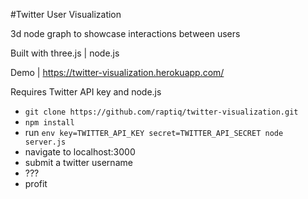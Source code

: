 #Twitter User Visualization

3d node graph to showcase interactions between users

Built with three.js | node.js 

Demo | https://twitter-visualization.herokuapp.com/

Requires Twitter API key and node.js

- `git clone https://github.com/raptiq/twitter-visualization.git`
- `npm install`
- run `env key=TWITTER_API_KEY secret=TWITTER_API_SECRET node server.js`
- navigate to localhost:3000
- submit a twitter username
- ???
- profit

